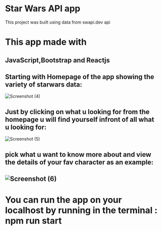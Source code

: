 # Star Wars API app

This project was built using data from swapi.dev api

# This app made with

JavaScript,Bootstrap and Reactjs
--------------------------------------------
## Starting with Homepage of the app showing the variety of starwars data:

![Screenshot (4)](https://github.com/user-attachments/assets/b45d2e3a-3130-41de-8c19-c94099a753dd)

## Just by clicking on what u looking for from the homepage u will find yourself infront of all what u looking for:

![Screenshot (5)](https://github.com/user-attachments/assets/d957b6f1-6df3-425e-803d-28848f984e74)

## pick what u want to know more about and view the details of your fav character as an example:

![Screenshot (6)](https://github.com/user-attachments/assets/e7ce2920-2ddc-4783-8d3c-c0e8389dd89d)
---------------------------------------------
# You can run the app on your localhost by running in the terminal : npm run start
